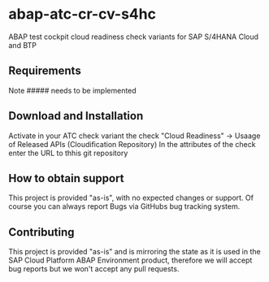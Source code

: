 # abap-atc-cr-cv-s4hc
ABAP test cockpit cloud readiness check variants for SAP S/4HANA Cloud and BTP

## Requirements

Note ##### needs to be implemented

## Download and Installation

Activate in your ATC check variant the check "Cloud Readiness" -> Usaage of Released APIs (Cloudification Repository)
In the attributes of the check enter the URL to thhis git repository


## How to obtain support
This project is provided "as-is", with no expected changes or support. Of course you can always report Bugs via GitHubs bug tracking system.

## Contributing
This project is provided "as-is" and is mirroring the state as it is used in the SAP Cloud Platform ABAP Environment product, therefore we will accept bug reports but we won't accept any pull requests.
